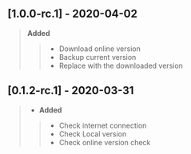 ## [1.0.0-rc.1] - 2020-04-02
> **Added**
>> - Download online version
>> - Backup current version
>> - Replace with the downloaded version


## [0.1.2-rc.1] - 2020-03-31
> - **Added**
>> - Check internet connection
>> - Check Local version 
>> - Check online version check
